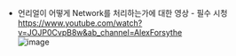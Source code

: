 * 언리얼이 어떻게 Network를 처리하는가에 대한 영상 - 필수 시청  
https://www.youtube.com/watch?v=JOJP0CvpB8w&ab_channel=AlexForsythe  
![image](https://github.com/hagukin/UEDoc/assets/63915665/aafba05e-ddf8-4e42-8b65-626d6199bfb8)  
